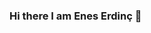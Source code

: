 ### Hi there I am Enes Erdinç 👋

<!--
**ErdincEnesTopcu/ErdincEnesTOPCU** is a ✨ _special_ ✨ repository because its `README.md` (this file) appears on your GitHub profile.

Here are some ideas to get you started:

 🔭 I’m currently working on PYTHON,DataAnalysis
 🌱 I’m currently learning SQL
 👯 I’m looking to collaborate on ...
 🤔 I’m looking for help with Machine Learning
- 💬 Ask me about ...
 📫 How to reach me: 
 😄 Pronouns: he/his
- ⚡ Fun fact: ...
-->
